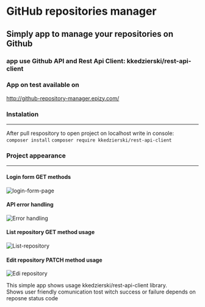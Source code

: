 # GitHub repositories manager 
## Simply app to manage your repositories on Github
### app use Github API and Rest Api Client: kkedzierski/rest-api-client

### App on test available on

http://github-repository-manager.epizy.com/

### Instalation

***

After pull respository to open project on localhost write in console:  
```composer install```
```composer require kkedzierski/rest-api-client```

### Project appearance

***

#### Login form GET methods
![login-form-page](https://user-images.githubusercontent.com/47725233/147888937-bb24604e-8d75-4224-8d2c-aa85292b79a7.png)

#### API error handling
![Error handling](https://user-images.githubusercontent.com/47725233/147888758-13fbc497-c755-4c26-95d6-99306743bba3.png)

#### List repository GET method usage
![List-repository](https://user-images.githubusercontent.com/47725233/147888807-87b3c063-dd2b-4bfe-b79f-f75ebbcc5785.png)

#### Edit repository PATCH method usage
![Edi repository](https://user-images.githubusercontent.com/47725233/147888875-31ae04e7-412b-490b-849d-f778e76a078c.png)

This simple app shows usage kkedzierski/rest-api-client library.\
Shows user friendly comunication tost witch success or failure depends on reposne status code


